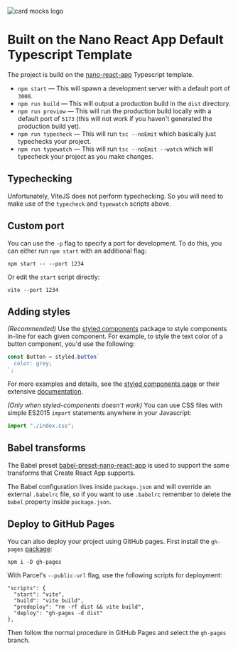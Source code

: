 ![card mocks logo](https://github.com/saint-justin/card-mocks/blob/main/src/assets/logo.png)

# Built on the Nano React App Default Typescript Template

The project is build on the [nano-react-app](https://github.com/nano-react-app/nano-react-app) Typescript template.

- `npm start` — This will spawn a development server with a default port of `3000`.
- `npm run build` — This will output a production build in the `dist` directory.
- `npm run preview` — This will run the production build locally with a default port of `5173` (this will not work if you haven't generated the production build yet).
- `npm run typecheck` — This will run `tsc --noEmit` which basically just typechecks your project.
- `npm run typewatch` — This will run `tsc --noEmit --watch` which will typecheck your project as you make changes.

## Typechecking

Unfortunately, ViteJS does not perform typechecking. So you will need to make use of the `typecheck` and `typewatch` scripts above.

## Custom port

You can use the `-p` flag to specify a port for development. To do this, you can either run `npm start` with an additional flag:

```
npm start -- --port 1234
```

Or edit the `start` script directly:

```
vite --port 1234
```

## Adding styles

_(Recommended)_
Use the [styled components](https://github.com/styled-components/styled-components) package to style components in-line for each given component. For example, to style the text color of a button component, you'd use the following:
```js
const Button = styled.button`
  color: grey;
`;
```
For more examples and details, see the [styled components page](https://styled-components.com/) or their extensive [documentation](https://styled-components.com/docs).

_(Only when styled-components doesn't work)_
You can use CSS files with simple ES2015 `import` statements anywhere in your Javascript:

```js
import "./index.css";
```

## Babel transforms

The Babel preset [babel-preset-nano-react-app](https://github.com/nano-react-app/babel-preset-nano-react-app) is used to support the same transforms that Create React App supports.

The Babel configuration lives inside `package.json` and will override an external `.babelrc` file, so if you want to use `.babelrc` remember to delete the `babel` property inside `package.json`.


## Deploy to GitHub Pages

You can also deploy your project using GitHub pages.
First install the `gh-pages` [package](https://github.com/tschaub/gh-pages):

`npm i -D gh-pages`

With Parcel's `--public-url` flag, use the following scripts for deployment:

```
"scripts": {
  "start": "vite",
  "build": "vite build",
  "predeploy": "rm -rf dist && vite build",
  "deploy": "gh-pages -d dist"
},
```

Then follow the normal procedure in GitHub Pages and select the `gh-pages` branch.
